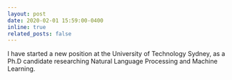 ```yaml
---
layout: post
date: 2020-02-01 15:59:00-0400
inline: true
related_posts: false
---
```


I have started a new position at the University of Technology Sydney, as a Ph.D candidate researching Natural Language Processing and Machine Learning.
